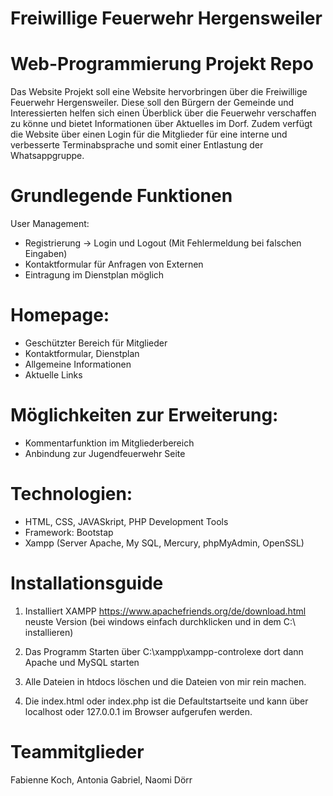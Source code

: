 # Freiwillige Feuerwehr Hergensweiler

# Web-Programmierung Projekt Repo
Das Website Projekt soll eine Website hervorbringen über die Freiwillige Feuerwehr Hergensweiler. Diese soll den Bürgern der Gemeinde und Interessierten helfen sich einen Überblick über die Feuerwehr verschaffen zu könne und bietet Informationen über Aktuelles im Dorf. 
Zudem verfügt die Website über einen Login für die Mitglieder für eine interne und verbesserte Terminabsprache und somit einer Entlastung der Whatsappgruppe.

# Grundlegende Funktionen
User Management:
- Registrierung -> Login und Logout (Mit Fehlermeldung bei falschen Eingaben)
- Kontaktformular für Anfragen von Externen
- Eintragung im Dienstplan möglich

# Homepage:
- Geschützter Bereich für Mitglieder
- Kontaktformular, Dienstplan
- Allgemeine Informationen
- Aktuelle Links

# Möglichkeiten zur Erweiterung:
- Kommentarfunktion im Mitgliederbereich
- Anbindung zur Jugendfeuerwehr Seite

# Technologien:
- HTML, CSS, JAVASkript, PHP Development Tools
- Framework: Bootstap
- Xampp (Server Apache, My SQL, Mercury, phpMyAdmin, OpenSSL)

# Installationsguide
1. Installiert XAMPP https://www.apachefriends.org/de/download.html neuste Version (bei windows einfach durchklicken und in dem C:\\ installieren)

2. Das Programm Starten über C:\\xampp\xampp-controlexe dort dann Apache und MySQL starten

3. Alle Dateien in htdocs löschen und die Dateien von mir rein machen. 

4. Die index.html oder index.php ist die Defaultstartseite und kann über localhost oder 127.0.0.1 im Browser aufgerufen werden.

# Teammitglieder
Fabienne Koch, Antonia Gabriel, Naomi Dörr
